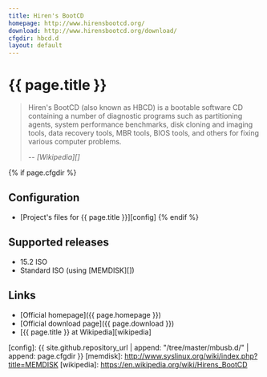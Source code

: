 ```yaml
---
title: Hiren's BootCD
homepage: http://www.hirensbootcd.org/
download: http://www.hirensbootcd.org/download/
cfgdir: hbcd.d
layout: default
---
```


# {{ page.title }}

> Hiren's BootCD (also known as HBCD) is a bootable software CD containing a
> number of diagnostic programs such as partitioning agents, system performance
> benchmarks, disk cloning and imaging tools, data recovery tools, MBR tools,
> BIOS tools, and others for fixing various computer problems.
>
> -- <cite markdown="1">[Wikipedia][]</cite>


{% if page.cfgdir %}
## Configuration

- [Project's files for {{ page.title }}][config]
{% endif %}


## Supported releases

- 15.2 ISO
- Standard ISO (using [MEMDISK][])


## Links

- [Official homepage]({{ page.homepage }})
- [Official download page]({{ page.download }})
- [{{ page.title }} at Wikipedia][wikipedia]


[config]: {{ site.github.repository_url | append: "/tree/master/mbusb.d/" | append: page.cfgdir }}
[memdisk]: http://www.syslinux.org/wiki/index.php?title=MEMDISK
[wikipedia]: https://en.wikipedia.org/wiki/Hirens_BootCD
